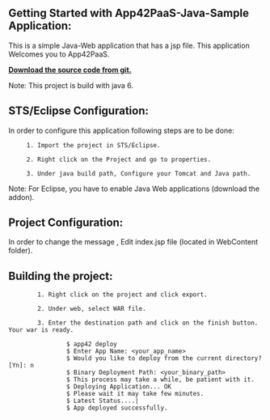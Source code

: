 Getting Started with App42PaaS-Java-Sample Application:
----------------------------------------------------

This is a simple Java-Web application that has a jsp file. This application Welcomes you to App42PaaS.

<b>[Download the source code from git.](https://github.com/shephertz/App42PaaS-Java-Sample/archive/master.zip)</b>

Note: This project is build with java 6.

STS/Eclipse Configuration:
---------------------------

In order to configure this application following steps are to be done:

         1. Import the project in STS/Eclipse.

         2. Right click on the Project and go to properties.

         3. Under java build path, Configure your Tomcat and Java path.
		 
Note: For Eclipse, you have to enable Java Web applications (download the addon).


Project Configuration:
------------------------

In order to change the message , Edit index.jsp file (located in WebContent folder).


Building the project:
----------------------

			1. Right click on the project and click export.
         
			2. Under web, select WAR file.
         
			3. Enter the destination path and click on the finish button. Your war is ready.
        
					$ app42 deploy
					$ Enter App Name: <your_app_name>
					$ Would you like to deploy from the current directory? [Yn]: n
					$ Binary Deployment Path: <your_binary_path>
					$ This process may take a while, be patient with it.
					$ Deploying Application... OK
					$ Please wait it may take few minutes.
					$ Latest Status....|
					$ App deployed successfully.




